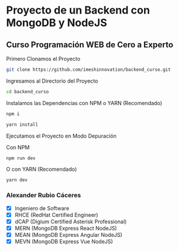 # Proyecto de un Backend con MongoDB y NodeJS

## Curso Programación WEB de Cero a Experto

Primero Clonamos el Proyecto

```bash
git clone https://github.com/imeshinnovation/backend_curso.git 
```
Ingresamos al Directorio del Proyecto

```bash
cd backend_curso
```

Instalamos las Dependencias con NPM o YARN (Recomendado)

```bash
npm i
```

```bash
yarn install
```

Ejecutamos el Proyecto en Modo Depuración

Con NPM

```bash
npm run dev
```

O con YARN (Recomendado)

```bash
yarn dev
```



### Alexander Rubio Cáceres
- [x] Ingeniero de Software
- [x] RHCE (RedHat Certified Engineer)
- [x] dCAP (Digium Certified Asterisk Professional)
- [x] MERN (MongoDB Express React NodeJS)
- [x] MEAN (MongoDB Express Angular NodeJS)
- [x] MEVN (MongoDB Express Vue NodeJS)

[^note]: Email: sigueme.android@gmail.com
